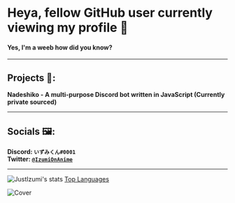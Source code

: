 # Heya, fellow GitHub user currently viewing my profile 👋
#### Yes, I'm a weeb how did you know?

<hr>

## Projects 🔧:
   **Nadeshiko - A multi-purpose Discord bot written in JavaScript (Currently private sourced)**  
   
   <hr>
   
## Socials 🖼:
   **Discord: `いずみくん#0001`**                                                                                                                                                   
   **Twitter: [`@IzumiOnAnime`](https://twitter.com/IzumiOnAnime)**
   
   <hr>
   
![JustIzumi's stats](https://github-readme-stats.vercel.app/api?username=JustIzumi&show_icons=true&theme=midnight-purple) [Top Languages](https://github-readme-stats.vercel.app/api/top-langs/?username=JustIzumi&layout=compact)
   
![Cover](https://i.imgur.com/KsbkbLo.jpg)                                                                                                                                                                                                                                                                                                                               

